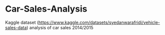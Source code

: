# Car-Sales-Analysis
Kaggle dataset (https://www.kaggle.com/datasets/syedanwarafridi/vehicle-sales-data) analysis of car sales 2014/2015
